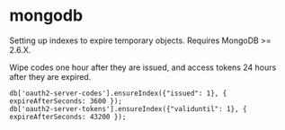 # mongodb


Setting up indexes to expire temporary objects. Requires MongoDB >= 2.6.X.


Wipe codes one hour after they are issued, and access tokens 24 hours after they are expired.

	db['oauth2-server-codes'].ensureIndex({"issued": 1}, { expireAfterSeconds: 3600 });
	db['oauth2-server-tokens'].ensureIndex({"validuntil": 1}, { expireAfterSeconds: 43200 });

